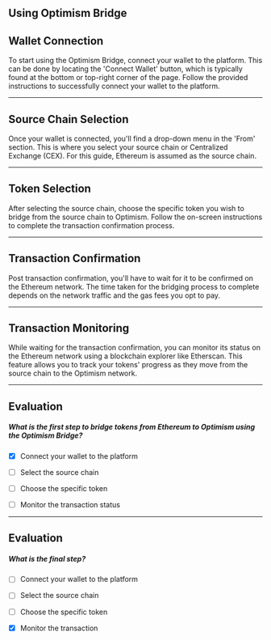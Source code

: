 ## Using Optimism Bridge


## Wallet Connection

To start using the Optimism Bridge, connect your wallet to the platform. This can be done by locating the 'Connect Wallet' button, which is typically found at the bottom or top-right corner of the page. Follow the provided instructions to successfully connect your wallet to the platform.

    


---
## Source Chain Selection

Once your wallet is connected, you'll find a drop-down menu in the 'From' section. This is where you select your source chain or Centralized Exchange (CEX). For this guide, Ethereum is assumed as the source chain.

    


---
## Token Selection

After selecting the source chain, choose the specific token you wish to bridge from the source chain to Optimism. Follow the on-screen instructions to complete the transaction confirmation process.

    


---
## Transaction Confirmation

Post transaction confirmation, you'll have to wait for it to be confirmed on the Ethereum network. The time taken for the bridging process to complete depends on the network traffic and the gas fees you opt to pay.

    


---
## Transaction Monitoring

While waiting for the transaction confirmation, you can monitor its status on the Ethereum network using a blockchain explorer like Etherscan. This feature allows you to track your tokens' progress as they move from the source chain to the Optimism network.

    


---
## Evaluation





##### What is the first step to bridge tokens from Ethereum to Optimism using the Optimism Bridge?  
     
- [x]  Connect your wallet to the platform
- [ ]  Select the source chain
- [ ]  Choose the specific token
- [ ]  Monitor the transaction status

    


---
## Evaluation





##### What is the final step?  
     
- [ ]  Connect your wallet to the platform
- [ ]  Select the source chain
- [ ]  Choose the specific token
- [x]  Monitor the transaction

    
   